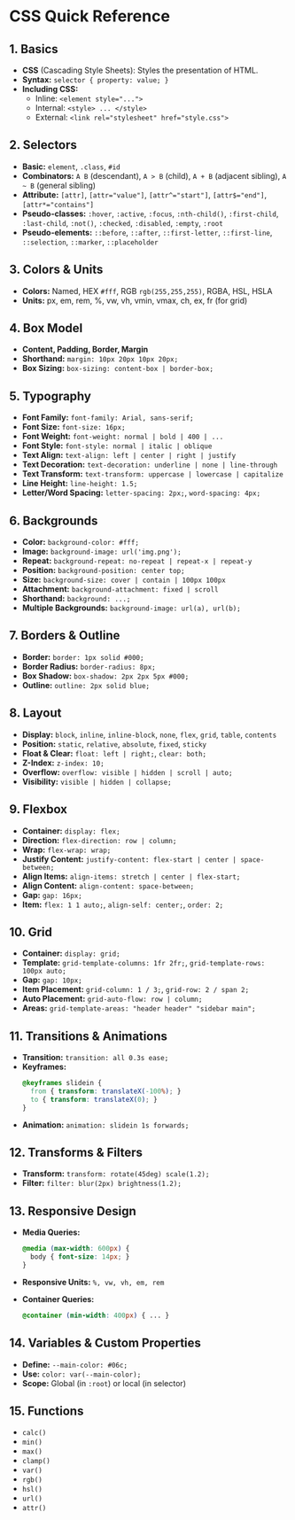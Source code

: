 # CSS Quick Reference

## 1. Basics
- **CSS** (Cascading Style Sheets): Styles the presentation of HTML.
- **Syntax:** `selector { property: value; }`
- **Including CSS:**
  - Inline: `<element style="...">`
  - Internal: `<style> ... </style>`
  - External: `<link rel="stylesheet" href="style.css">`

## 2. Selectors
- **Basic:** `element`, `.class`, `#id`
- **Combinators:** `A B` (descendant), `A > B` (child), `A + B` (adjacent sibling), `A ~ B` (general sibling)
- **Attribute:** `[attr]`, `[attr="value"]`, `[attr^="start"]`, `[attr$="end"]`, `[attr*="contains"]`
- **Pseudo-classes:** `:hover`, `:active`, `:focus`, `:nth-child()`, `:first-child`, `:last-child`, `:not()`, `:checked`, `:disabled`, `:empty`, `:root`
- **Pseudo-elements:** `::before`, `::after`, `::first-letter`, `::first-line`, `::selection`, `::marker`, `::placeholder`

## 3. Colors & Units
- **Colors:** Named, HEX `#fff`, RGB `rgb(255,255,255)`, RGBA, HSL, HSLA
- **Units:** px, em, rem, %, vw, vh, vmin, vmax, ch, ex, fr (for grid)

## 4. Box Model
- **Content, Padding, Border, Margin**
- **Shorthand:** `margin: 10px 20px 10px 20px;`
- **Box Sizing:** `box-sizing: content-box | border-box;`

## 5. Typography
- **Font Family:** `font-family: Arial, sans-serif;`
- **Font Size:** `font-size: 16px;`
- **Font Weight:** `font-weight: normal | bold | 400 | ...`
- **Font Style:** `font-style: normal | italic | oblique`
- **Text Align:** `text-align: left | center | right | justify`
- **Text Decoration:** `text-decoration: underline | none | line-through`
- **Text Transform:** `text-transform: uppercase | lowercase | capitalize`
- **Line Height:** `line-height: 1.5;`
- **Letter/Word Spacing:** `letter-spacing: 2px;`, `word-spacing: 4px;`

## 6. Backgrounds
- **Color:** `background-color: #fff;`
- **Image:** `background-image: url('img.png');`
- **Repeat:** `background-repeat: no-repeat | repeat-x | repeat-y`
- **Position:** `background-position: center top;`
- **Size:** `background-size: cover | contain | 100px 100px`
- **Attachment:** `background-attachment: fixed | scroll`
- **Shorthand:** `background: ...;`
- **Multiple Backgrounds:** `background-image: url(a), url(b);`

## 7. Borders & Outline
- **Border:** `border: 1px solid #000;`
- **Border Radius:** `border-radius: 8px;`
- **Box Shadow:** `box-shadow: 2px 2px 5px #000;`
- **Outline:** `outline: 2px solid blue;`

## 8. Layout
- **Display:** `block`, `inline`, `inline-block`, `none`, `flex`, `grid`, `table`, `contents`
- **Position:** `static`, `relative`, `absolute`, `fixed`, `sticky`
- **Float & Clear:** `float: left | right;`, `clear: both;`
- **Z-Index:** `z-index: 10;`
- **Overflow:** `overflow: visible | hidden | scroll | auto;`
- **Visibility:** `visible | hidden | collapse;`

## 9. Flexbox
- **Container:** `display: flex;`
- **Direction:** `flex-direction: row | column;`
- **Wrap:** `flex-wrap: wrap;`
- **Justify Content:** `justify-content: flex-start | center | space-between;`
- **Align Items:** `align-items: stretch | center | flex-start;`
- **Align Content:** `align-content: space-between;`
- **Gap:** `gap: 16px;`
- **Item:** `flex: 1 1 auto;`, `align-self: center;`, `order: 2;`

## 10. Grid
- **Container:** `display: grid;`
- **Template:** `grid-template-columns: 1fr 2fr;`, `grid-template-rows: 100px auto;`
- **Gap:** `gap: 10px;`
- **Item Placement:** `grid-column: 1 / 3;`, `grid-row: 2 / span 2;`
- **Auto Placement:** `grid-auto-flow: row | column;`
- **Areas:** `grid-template-areas: "header header" "sidebar main";`

## 11. Transitions & Animations
- **Transition:** `transition: all 0.3s ease;`
- **Keyframes:**
  ```css
  @keyframes slidein {
    from { transform: translateX(-100%); }
    to { transform: translateX(0); }
  }

- **Animation:** `animation: slidein 1s forwards;`

## 12. Transforms & Filters

- **Transform:** `transform: rotate(45deg) scale(1.2);`
- **Filter:** `filter: blur(2px) brightness(1.2);`

## 13. Responsive Design

- **Media Queries:**
  ```css
  @media (max-width: 600px) {
    body { font-size: 14px; }
  }

- **Responsive Units:** `%, vw, vh, em, rem`

- **Container Queries:**
  ```css
  @container (min-width: 400px) { ... }

## 14. Variables & Custom Properties

- **Define:** `--main-color: #06c;`
- **Use:** `color: var(--main-color);`
- **Scope:** Global (in `:root`) or local (in selector)

## 15. Functions

- `calc()`
- `min()`
- `max()`
- `clamp()`
- `var()`
- `rgb()`
- `hsl()`
- `url()`
- `attr()`